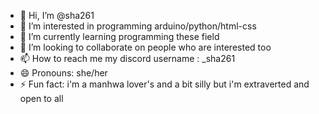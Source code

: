 - 👋 Hi, I’m @sha261
- 👀 I’m interested in programming arduino/python/html-css
- 🌱 I’m currently learning programming these field
- 💞️ I’m looking to collaborate on people who are interested too
- 📫 How to reach me my discord username : _sha261
- 😄 Pronouns: she/her
- ⚡ Fun fact: i'm a manhwa lover's and a bit silly but i'm extraverted and open to all 

<!---
sha261/sha261 is a ✨ special ✨ repository because its `README.md` (this file) appears on your GitHub profile.
You can click the Preview link to take a look at your changes.
--->
